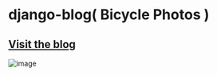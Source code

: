 # django-blog( Bicycle Photos )

## [Visit the blog](https://bicycle-photos.vercel.app/)

![image](https://github.com/mitinull/django-blog/assets/80200060/ba571065-8de9-4fb7-8c9f-3433a1cd0c46)
